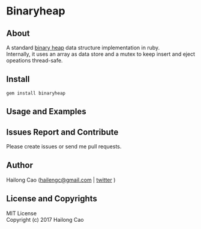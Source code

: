# Binaryheap

## About

A standard [binary heap](https://en.wikipedia.org/wiki/Binary_heap) data structure implementation in ruby.  
Internally, it uses an array as data store and a mutex to keep insert and eject opeations thread-safe.

## Install

```
gem install binaryheap
```

## Usage and Examples


## Issues Report and Contribute
Please create issues or send me pull requests.  


## Author
Hailong Cao (hailengc@gmail.com | [twitter](https://twitter.com/hailengc) )

## License and Copyrights
MIT License  
Copyright (c) 2017 Hailong Cao
